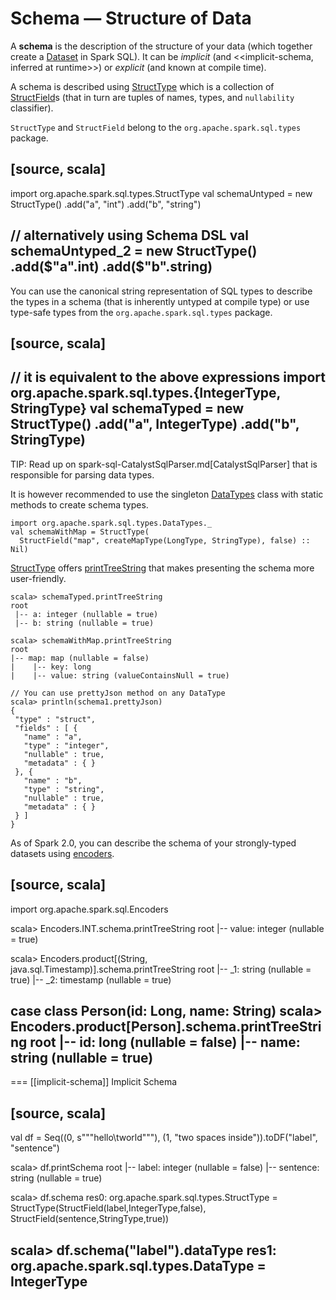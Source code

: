# Schema &mdash; Structure of Data

A **schema** is the description of the structure of your data (which together create a [Dataset](Dataset.md) in Spark SQL). It can be *implicit* (and <<implicit-schema, inferred at runtime>>) or *explicit* (and known at compile time).

A schema is described using [StructType](StructType.md) which is a collection of [StructField](StructField.md)s (that in turn are tuples of names, types, and `nullability` classifier).

`StructType` and `StructField` belong to the `org.apache.spark.sql.types` package.

[source, scala]
----
import org.apache.spark.sql.types.StructType
val schemaUntyped = new StructType()
  .add("a", "int")
  .add("b", "string")

// alternatively using Schema DSL
val schemaUntyped_2 = new StructType()
  .add($"a".int)
  .add($"b".string)
----

You can use the canonical string representation of SQL types to describe the types in a schema (that is inherently untyped at compile type) or use type-safe types from the `org.apache.spark.sql.types` package.

[source, scala]
----
// it is equivalent to the above expressions
import org.apache.spark.sql.types.{IntegerType, StringType}
val schemaTyped = new StructType()
  .add("a", IntegerType)
  .add("b", StringType)
----

TIP: Read up on spark-sql-CatalystSqlParser.md[CatalystSqlParser] that is responsible for parsing data types.

It is however recommended to use the singleton [DataTypes](types/DataType.md#DataTypes) class with static methods to create schema types.

```text
import org.apache.spark.sql.types.DataTypes._
val schemaWithMap = StructType(
  StructField("map", createMapType(LongType, StringType), false) :: Nil)
```

[StructType](StructType.md) offers [printTreeString](#printTreeString) that makes presenting the schema more user-friendly.

```text
scala> schemaTyped.printTreeString
root
 |-- a: integer (nullable = true)
 |-- b: string (nullable = true)

scala> schemaWithMap.printTreeString
root
|-- map: map (nullable = false)
|    |-- key: long
|    |-- value: string (valueContainsNull = true)

// You can use prettyJson method on any DataType
scala> println(schema1.prettyJson)
{
 "type" : "struct",
 "fields" : [ {
   "name" : "a",
   "type" : "integer",
   "nullable" : true,
   "metadata" : { }
 }, {
   "name" : "b",
   "type" : "string",
   "nullable" : true,
   "metadata" : { }
 } ]
}
```

As of Spark 2.0, you can describe the schema of your strongly-typed datasets using [encoders](Encoder.md).

[source, scala]
----
import org.apache.spark.sql.Encoders

scala> Encoders.INT.schema.printTreeString
root
 |-- value: integer (nullable = true)

scala> Encoders.product[(String, java.sql.Timestamp)].schema.printTreeString
root
|-- _1: string (nullable = true)
|-- _2: timestamp (nullable = true)

case class Person(id: Long, name: String)
scala> Encoders.product[Person].schema.printTreeString
root
 |-- id: long (nullable = false)
 |-- name: string (nullable = true)
----

=== [[implicit-schema]] Implicit Schema

[source, scala]
----
val df = Seq((0, s"""hello\tworld"""), (1, "two  spaces inside")).toDF("label", "sentence")

scala> df.printSchema
root
 |-- label: integer (nullable = false)
 |-- sentence: string (nullable = true)

scala> df.schema
res0: org.apache.spark.sql.types.StructType = StructType(StructField(label,IntegerType,false), StructField(sentence,StringType,true))

scala> df.schema("label").dataType
res1: org.apache.spark.sql.types.DataType = IntegerType
----
